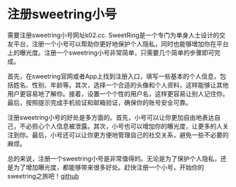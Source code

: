 # 注册sweetring小号

需要注册sweetring小号网址k02.cc. SweetRing是一个专门为单身人士设计的交友平台，注册一个小号可以帮助你更好地保护个人隐私，同时也能够增加你在平台上的曝光度。注册一个sweetring小号非常简单，只需要几个简单的步骤即可完成。

首先，在sweetring官网或者App上找到注册入口，填写一些基本的个人信息，包括姓名、性别、年龄等。其次，选择一个合适的头像和个人资料，这样能够让其他用户更容易地了解你。接着，设置一个个性的用户名，这样更容易让别人记住你。最后，按照提示完成手机验证和邮箱验证，确保你的账号安全可靠。

注册sweetring小号的好处是多方面的。首先，小号可以让你更加自由地表达自己，不必担心个人信息被泄露。其次，小号也可以增加你的曝光度，让更多的人关注到你。最后，小号还可以让你更方便地管理自己的社交关系，避免一些不必要的麻烦。

总的来说，注册一个sweetring小号是非常值得的。无论是为了保护个人隐私，还是为了增加曝光度，都能够带来很多好处。赶快注册一个小号，开始你的sweetring之旅吧！[github](https://github.com)